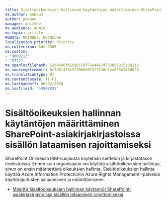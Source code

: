 ```yaml
---
title: Sisältöoikeuksien hallinnan käytäntöjen määrittäminen SharePoint-asiakirjakirjastoissa sisällön lataamisen rajoittamiseksi
ms.author: pebaum
author: pebaum
manager: mnirkhe
ms.audience: Admin
ms.topic: article
ROBOTS: NOINDEX, NOFOLLOW
localization_priority: Priority
ms.collection: Adm_O365
ms.custom:
- "9000213"
- "5712"
ms.openlocfilehash: 5260448fb16a015bf76e4467d732855015c84113
ms.sourcegitcommit: bc7d6f4f3c9f7060d073f5130e1ec856e248d020
ms.translationtype: HT
ms.contentlocale: fi-FI
ms.lasthandoff: 06/02/2020
ms.locfileid: "44507835"
---
```

# <a name="configure-irm-policies-on-sharepoint-document-libraries-to-limit-download-of-content"></a>Sisältöoikeuksien hallinnan käytäntöjen määrittäminen SharePoint-asiakirjakirjastoissa sisällön lataamisen rajoittamiseksi

SharePoint Onlinessa IRM-suojausta käytetään luettelon ja kirjastotason tiedostoissa. Ennen kuin organisaatio voi käyttää sisältöoikeuksien hallintaa, sinun on ensin määritettävä oikeuksien hallinta. Sisältöoikeuksien hallinta käyttää Azure Information Protectionin Azure Rights Management -palvelua käyttörajoitusten salaamiseen ja määrittämiseen.

- [Määritä Sisältöoikeuksien hallinnan käytännöt SharePoint-asiakirjakirjastoissa sisällön lataamisen rajoittamiseksi](https://docs.microsoft.com/microsoft-365/compliance/set-up-irm-in-sp-admin-center).

